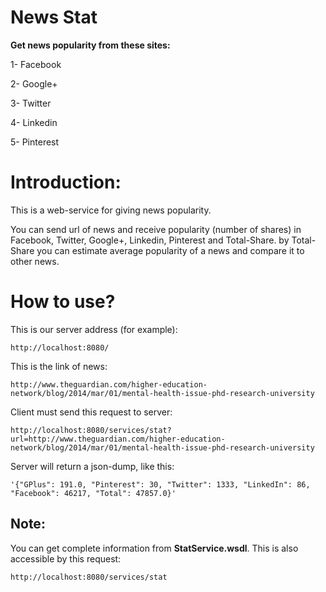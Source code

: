 News Stat
========

<b>Get news popularity from these sites:</b>

1- Facebook

2- Google+

3- Twitter

4- Linkedin

5- Pinterest


Introduction:
=============

This is a web-service for giving news popularity.

You can send url of news and receive popularity (number of shares) in Facebook, Twitter, Google+, Linkedin, Pinterest
and Total-Share. by Total-Share you can estimate average popularity
of a news and compare it to other news.


How to use?
===========

This is our server address (for example):

    http://localhost:8080/

This is the link of news:

    http://www.theguardian.com/higher-education-network/blog/2014/mar/01/mental-health-issue-phd-research-university

Client must send this request to server:

    http://localhost:8080/services/stat?url=http://www.theguardian.com/higher-education-network/blog/2014/mar/01/mental-health-issue-phd-research-university

Server will return a json-dump, like this:

    '{"GPlus": 191.0, "Pinterest": 30, "Twitter": 1333, "LinkedIn": 86, "Facebook": 46217, "Total": 47857.0}'


Note:
-----
You can get complete information from <b>StatService.wsdl</b>. This is also accessible by this request:

    http://localhost:8080/services/stat
